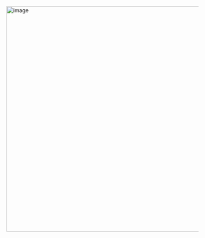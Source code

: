 <img width="1271" height="591" alt="image" src="https://github.com/user-attachments/assets/298f7919-0c9c-4358-a353-05111f7fc928" />
